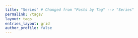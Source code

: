 ```yaml
---
title: "Series" # Changed from "Posts by Tag" --> "Series"
permalink: /tags/
layout: tags
entries_layout: grid
author_profile: false
---
```

